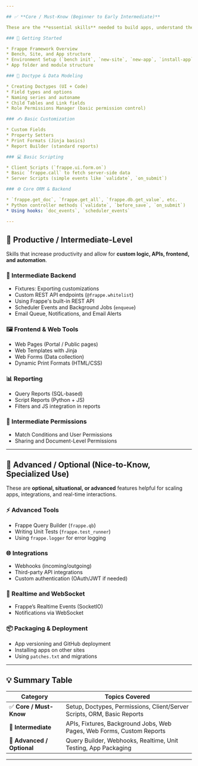 ```yaml
---

## ✅ **Core / Must-Know (Beginner to Early Intermediate)**

These are the **essential skills** needed to build apps, understand the framework, and become productive in a Frappe environment.

### 🚀 Getting Started

* Frappe Framework Overview
* Bench, Site, and App structure
* Environment Setup (`bench init`, `new-site`, `new-app`, `install-app`)
* App folder and module structure

### 📄 Doctype & Data Modeling

* Creating Doctypes (UI + Code)
* Field types and options
* Naming series and autoname
* Child Tables and Link fields
* Role Permissions Manager (basic permission control)

### ✍️ Basic Customization

* Custom Fields
* Property Setters
* Print Formats (Jinja basics)
* Report Builder (standard reports)

### 💻 Basic Scripting

* Client Scripts (`frappe.ui.form.on`)
* Basic `frappe.call` to fetch server-side data
* Server Scripts (simple events like `validate`, `on_submit`)

### ⚙️ Core ORM & Backend

* `frappe.get_doc`, `frappe.get_all`, `frappe.db.get_value`, etc.
* Python controller methods (`validate`, `before_save`, `on_submit`)
* Using hooks: `doc_events`, `scheduler_events`

---
```


## 🔁 **Productive / Intermediate-Level**

Skills that increase productivity and allow for **custom logic, APIs, frontend, and automation**.

### 🧠 Intermediate Backend

* Fixtures: Exporting customizations
* Custom REST API endpoints (`@frappe.whitelist`)
* Using Frappe's built-in REST API
* Scheduler Events and Background Jobs (`enqueue`)
* Email Queue, Notifications, and Email Alerts

### 🖼️ Frontend & Web Tools

* Web Pages (Portal / Public pages)
* Web Templates with Jinja
* Web Forms (Data collection)
* Dynamic Print Formats (HTML/CSS)

### 📊 Reporting

* Query Reports (SQL-based)
* Script Reports (Python + JS)
* Filters and JS integration in reports

### 🔐 Intermediate Permissions

* Match Conditions and User Permissions
* Sharing and Document-Level Permissions

---

## 🧠 **Advanced / Optional (Nice-to-Know, Specialized Use)**

These are **optional, situational, or advanced** features helpful for scaling apps, integrations, and real-time interactions.

### ⚡ Advanced Tools

* Frappe Query Builder (`frappe.qb`)
* Writing Unit Tests (`frappe.test_runner`)
* Using `frappe.logger` for error logging

### 🌐 Integrations

* Webhooks (incoming/outgoing)
* Third-party API integrations
* Custom authentication (OAuth/JWT if needed)

### 🔄 Realtime and WebSocket

* Frappe’s Realtime Events (SocketIO)
* Notifications via WebSocket

### 📦 Packaging & Deployment

* App versioning and GitHub deployment
* Installing apps on other sites
* Using `patches.txt` and migrations

---

## 💡 Summary Table

| Category                   | Topics Covered                                                          |
| -------------------------- | ----------------------------------------------------------------------- |
| ✅ **Core / Must-Know**     | Setup, Doctypes, Permissions, Client/Server Scripts, ORM, Basic Reports |
| 🔁 **Intermediate**        | APIs, Fixtures, Background Jobs, Web Pages, Web Forms, Custom Reports   |
| 🧠 **Advanced / Optional** | Query Builder, Webhooks, Realtime, Unit Testing, App Packaging          |

---
